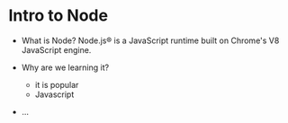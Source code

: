 # Intro to Node

* What is Node?
Node.js® is a JavaScript runtime built on Chrome's V8 JavaScript engine.
* Why are we learning it?
  * it is popular
  * Javascript

* ...